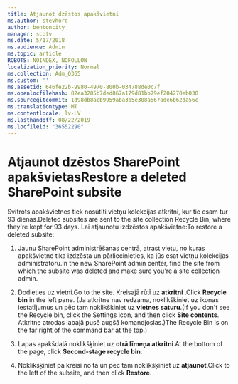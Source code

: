 ```yaml
---
title: Atjaunot dzēstos apakšvietni
ms.author: stevhord
author: bentoncity
manager: scotv
ms.date: 5/17/2018
ms.audience: Admin
ms.topic: article
ROBOTS: NOINDEX, NOFOLLOW
localization_priority: Normal
ms.collection: Adm_O365
ms.custom: ''
ms.assetid: 646fe22b-9980-4970-800b-034788de0c7f
ms.openlocfilehash: 82ea3285b7ded867a179d81bb79ef204270eb038
ms.sourcegitcommit: 1d98db8acb9959aba3b5e308a567ade6b62da56c
ms.translationtype: MT
ms.contentlocale: lv-LV
ms.lasthandoff: 08/22/2019
ms.locfileid: "36552290"
---
```

# <a name="restore-a-deleted-sharepoint-subsite"></a><span data-ttu-id="a7861-102">Atjaunot dzēstos SharePoint apakšvietas</span><span class="sxs-lookup"><span data-stu-id="a7861-102">Restore a deleted SharePoint subsite</span></span>

<span data-ttu-id="a7861-103">Svītrots apakšvietnes tiek nosūtīti vietņu kolekcijas atkritni, kur tie esam tur 93 dienas.</span><span class="sxs-lookup"><span data-stu-id="a7861-103">Deleted subsites are sent to the site collection Recycle Bin, where they're kept for 93 days.</span></span> <span data-ttu-id="a7861-104">Lai atjaunotu izdzēstos apakšvietne:</span><span class="sxs-lookup"><span data-stu-id="a7861-104">To restore a deleted subsite:</span></span>
  
1. <span data-ttu-id="a7861-105">Jaunu SharePoint administrēšanas centrā, atrast vietu, no kuras apakšvietne tika izdzēsta un pārliecinieties, ka jūs esat vietņu kolekcijas administratoru.</span><span class="sxs-lookup"><span data-stu-id="a7861-105">In the new SharePoint admin center, find the site from which the subsite was deleted and make sure you're a site collection admin.</span></span> 
    
2. <span data-ttu-id="a7861-106">Dodieties uz vietni.</span><span class="sxs-lookup"><span data-stu-id="a7861-106">Go to the site.</span></span> <span data-ttu-id="a7861-107">Kreisajā rūtī uz **atkritni** .</span><span class="sxs-lookup"><span data-stu-id="a7861-107">Click **Recycle bin** in the left pane.</span></span> <span data-ttu-id="a7861-108">(Ja atkritne nav redzama, noklikšķiniet uz ikonas iestatījumus un pēc tam noklikšķiniet uz **vietnes saturu**.</span><span class="sxs-lookup"><span data-stu-id="a7861-108">(If you don't see the Recycle bin, click the Settings icon, and then click **Site contents**.</span></span> <span data-ttu-id="a7861-109">Atkritne atrodas labajā pusē augšā komandjoslas.)</span><span class="sxs-lookup"><span data-stu-id="a7861-109">The Recycle Bin is on the far right of the command bar at the top.)</span></span>
    
3. <span data-ttu-id="a7861-110">Lapas apakšdaļā noklikšķiniet uz **otrā līmeņa atkritni**.</span><span class="sxs-lookup"><span data-stu-id="a7861-110">At the bottom of the page, click **Second-stage recycle bin**.</span></span>
    
4. <span data-ttu-id="a7861-111">Noklikšķiniet pa kreisi no tā un pēc tam noklikšķiniet uz **atjaunot**.</span><span class="sxs-lookup"><span data-stu-id="a7861-111">Click to the left of the subsite, and then click **Restore**.</span></span>
    

